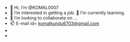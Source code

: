 - 👋 Hi, I’m @KOMAL0007
- 👀 I’m interested in getting a job.
  🌱 I’m currently learning.
- 💞️ I’m looking to collaborate on ...
- 📫 E-mail id= komalkundu6703@gmail.com
- 
- 

<!---
KOMAL0007/KOMAL0007 is a ✨ special ✨ repository because its `README.md` (this file) appears on your GitHub profile.
You can click the Preview link to take a look at your changes.
--->
